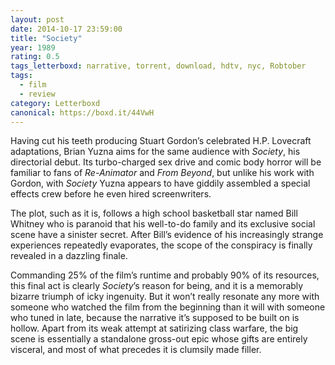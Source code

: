 ```yaml
---
layout: post 
date: 2014-10-17 23:59:00
title: "Society"
year: 1989
rating: 0.5
tags_letterboxd: narrative, torrent, download, hdtv, nyc, Robtober
tags:
  - film
  - review
category: Letterboxd
canonical: https://boxd.it/44VwH
---
```


Having cut his teeth producing Stuart Gordon’s celebrated H.P. Lovecraft adaptations, Brian Yuzna aims for the same audience with <cite>Society</cite>, his directorial debut. Its turbo-charged sex drive and comic body horror will be familiar to fans of <cite>Re-Animator</cite> and <cite>From Beyond</cite>, but unlike his work with Gordon, with <cite>Society</cite> Yuzna appears to have giddily assembled a special effects crew before he even hired screenwriters.

The plot, such as it is, follows a high school basketball star named Bill Whitney who is paranoid that his well-to-do family and its exclusive social scene have a sinister secret. After Bill’s evidence of his increasingly strange experiences repeatedly evaporates, the scope of the conspiracy is finally revealed in a dazzling finale.

Commanding 25% of the film’s runtime and probably 90% of its resources, this final act is clearly <cite>Society</cite>’s reason for being, and it is a memorably bizarre triumph of icky ingenuity. But it won’t really resonate any more with someone who watched the film from the beginning than it will with someone who tuned in late, because the narrative it’s supposed to be built on is hollow. Apart from its weak attempt at satirizing class warfare, the big scene is essentially a standalone gross-out epic whose gifts are entirely visceral, and most of what precedes it is clumsily made filler.